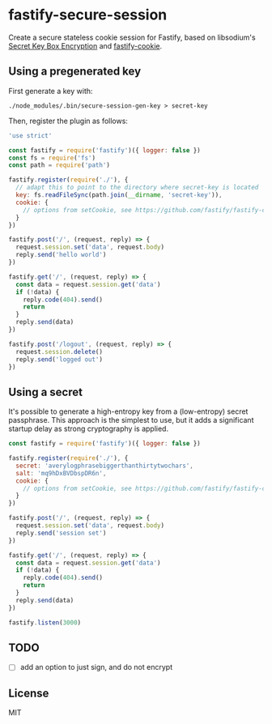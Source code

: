 # fastify-secure-session

Create a secure stateless cookie session for Fastify, based on libsodium's
[Secret Key Box Encryption](https://github.com/sodium-friends/sodium-native#secret-key-box-encryption)
and [fastify-cookie](https://github.com/fastify/fastify-cookie).

## Using a pregenerated key

First generate a key with:

```
./node_modules/.bin/secure-session-gen-key > secret-key
```

Then, register the plugin as follows:

```js
'use strict'

const fastify = require('fastify')({ logger: false })
const fs = require('fs')
const path = require('path')

fastify.register(require('./'), {
  // adapt this to point to the directory where secret-key is located
  key: fs.readFileSync(path.join(__dirname, 'secret-key')),
  cookie: {
    // options from setCookie, see https://github.com/fastify/fastify-cookie
  }
})

fastify.post('/', (request, reply) => {
  request.session.set('data', request.body)
  reply.send('hello world')
})

fastify.get('/', (request, reply) => {
  const data = request.session.get('data')
  if (!data) {
    reply.code(404).send()
    return
  }
  reply.send(data)
})

fastify.post('/logout', (request, reply) => {
  request.session.delete()
  reply.send('logged out')
})
```

## Using a secret

It's possible to generate a high-entropy key from a (low-entropy)
secret passphrase. This approach is the simplest to use, but it adds
a significant startup delay as strong cryptography is applied.

```js
const fastify = require('fastify')({ logger: false })

fastify.register(require('./'), {
  secret: 'averylogphrasebiggerthanthirtytwochars',
  salt: 'mq9hDxBVDbspDR6n',
  cookie: {
    // options from setCookie, see https://github.com/fastify/fastify-cookie
  }
})

fastify.post('/', (request, reply) => {
  request.session.set('data', request.body)
  reply.send('session set')
})

fastify.get('/', (request, reply) => {
  const data = request.session.get('data')
  if (!data) {
    reply.code(404).send()
    return
  }
  reply.send(data)
})

fastify.listen(3000)
```

## TODO

* [ ] add an option to just sign, and do not encrypt

## License

MIT
